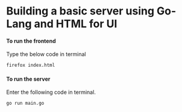 # Building a basic server using Go-Lang and HTML for UI

#### To run the frontend
Type the below code in terminal
```bash
firefox index.html
```
#### To run the server 
Enter the following code in terminal.
```bash
go run main.go
```
